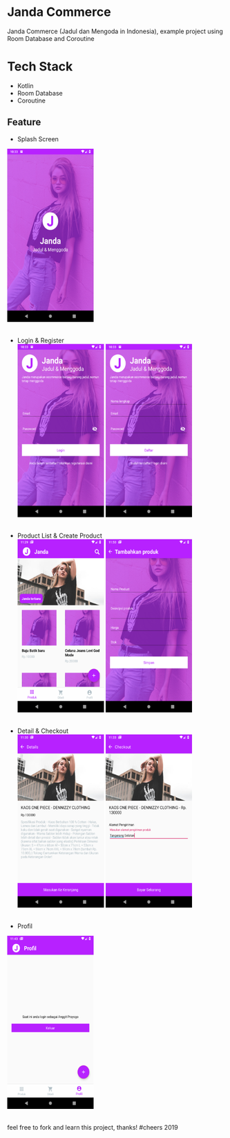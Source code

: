# Janda Commerce

Janda Commerce (Jadul dan Mengoda in Indonesia), example project using Room Database and Coroutine

# Tech Stack
* Kotlin <br>
* Room Database <br>
* Coroutine <br>

## Feature
* Splash Screen <br>
<img src="https://github.com/anggit97/janda-commerce/blob/master/screenshot/splash.png" width="200" height="400"/> 
<br><br>

* Login & Register <br>
<img src="https://github.com/anggit97/janda-commerce/blob/master/screenshot/login.png" width="200" height="400"/>   <img src="https://github.com/anggit97/janda-commerce/blob/master/screenshot/register.png" width="200" height="400"/>
<br><br>

* Product List & Create Product <br>
<img src="https://github.com/anggit97/janda-commerce/blob/master/screenshot/list_product.png" width="200" height="400"/>  <img src="https://github.com/anggit97/janda-commerce/blob/master/screenshot/create_product.png" width="200" height="400"/>
<br><br>

* Detail & Checkout <br>
<img src="https://github.com/anggit97/janda-commerce/blob/master/screenshot/detail_product.png" width="200" height="400"/>  <img src="https://github.com/anggit97/janda-commerce/blob/master/screenshot/checkout.png" width="200" height="400"/>
<br><br>

* Profil <br>
<img src="https://github.com/anggit97/janda-commerce/blob/master/screenshot/profil.png" width="200" height="400"/> 
<br><br>


feel free to fork and learn this project, thanks!
#cheers 2019
